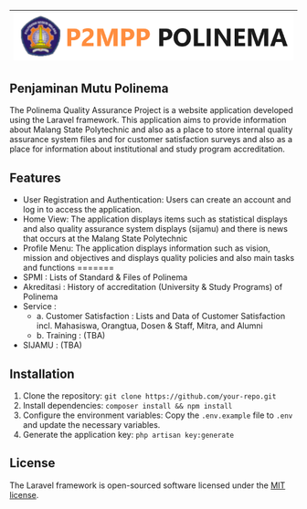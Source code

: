 

| ![Logo](assets/preview/image.png) |
|:-------------------------------:|

## Penjaminan Mutu Polinema


The Polinema Quality Assurance Project is a website application developed using the Laravel framework. This application aims to provide information about Malang State Polytechnic and also as a place to store internal quality assurance system files and for customer satisfaction surveys and also as a place for information about institutional and study program accreditation.

## Features

- User Registration and Authentication: Users can create an account and log in to access the application.
- Home View: The application displays items such as statistical displays and also quality assurance system displays (sijamu) and there is news that occurs at the Malang State Polytechnic
- Profile Menu: The application displays information such as vision, mission and objectives and displays quality policies and also main tasks and functions
=======
- SPMI : Lists of Standard & Files of Polinema
- Akreditasi : History of accreditation (University & Study Programs) of Polinema
- Service : 
   - a. Customer Satisfaction : Lists and Data of Customer Satisfaction incl. Mahasiswa, Orangtua, Dosen & Staff, Mitra, and Alumni
    - b. Training : (TBA)   
- SIJAMU : (TBA)


## Installation
1. Clone the repository: `git clone https://github.com/your-repo.git`
2. Install dependencies: `composer install && npm install`
3. Configure the environment variables: Copy the `.env.example` file to `.env` and update the necessary variables.
4. Generate the application key: `php artisan key:generate`

## License

The Laravel framework is open-sourced software licensed under the [MIT license](https://opensource.org/licenses/MIT).
